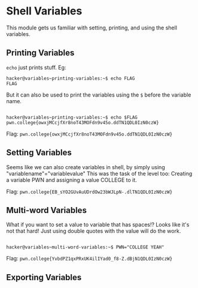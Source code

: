 # Shell Variables

This module gets us familiar with setting, printing, and using the shell variables.

## Printing Variables

`echo` just prints stuff.
Eg: 
```
hacker@variables~printing-variables:~$ echo FLAG
FLAG

```
But it can also be used to print the variables using the `$` before the variable name.

```

hacker@variables~printing-variables:~$ echo $FLAG
pwn.college{owxjMCcjfXr8noT43MOFdn9v45o.ddTN1QDL0IzN0czW}

```

Flag: `pwn.college{owxjMCcjfXr8noT43MOFdn9v45o.ddTN1QDL0IzN0czW}`

## Setting Variables

Seems like we can also create variables in shell, by simply using "variablename"="variablevalue"
This was the task of the level too: Creating a variable PWN and assigning a value COLLEGE to it.

Flag: `pwn.college{EB_sYO2GUvAuUDrdOw23bWJLpN-.dlTN1QDL0IzN0czW}`

## Multi-word Variables

What if you want to set a value to variable that has spaces!? 
Looks like it's not that hard!
Just using double quotes with the value will do the work.

```

hacker@variables~multi-word-variables:~$ PWN="COLLEGE YEAH"

```

Flag: `pwn.college{YvbdPZ1qxPRxUK4ilIYad0_f8-Z.dBjN1QDL0IzN0czW}`

## Exporting Variables

